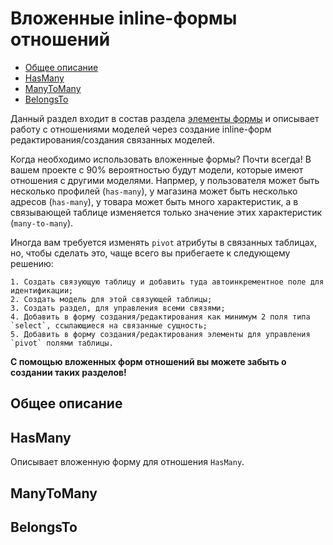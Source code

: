 # Вложенные inline-формы отношений

- [Общее описание](#)
- [HasMany](#hasmany)
- [ManyToMany](#manytomany)
- [BelongsTo](#belongsTo)

Данный раздел входит в состав раздела [элементы формы](form-element) и описывает работу с отношениями моделей через 
создание inline-форм редактирования/создания связанных моделей.

Когда необходимо использовать вложенные формы? Почти всегда! В вашем проекте с 90% вероятностью будут модели, которые
имеют отношения с другими моделями. Напрмер, у пользователя может быть несколько профилей (`has-many`), у магазина
может быть несколько адресов (`has-many`), у товара может быть много характеристик, а в связывающей таблице изменяется
только значение этих характеристик (`many-to-many`).

Иногда вам требуется изменять `pivot` атрибуты в связанных таблицах, но, чтобы сделать это, чаще всего вы прибегаете
к следующему решению: 

    1. Создать связующую таблицу и добавить туда автоинкрементное поле для идентификации;
    2. Создать модель для этой связующей таблицы;
    3. Создать раздел, для управления всеми связями;
    4. Добавить в форму создания/редактирования как минимум 2 поля типа `select`, ссылающиеся на связанные сущность;
    5. Добавить в форму создания/редактирования элементы для управления `pivot` полями таблицы.
    
**С помощью вложенных форм отношений вы можете забыть о создании таких разделов!**

<a name="commons"></a>
## Общее описание

<a name="hasmany"></a>
## HasMany
Описывает вложенную форму для отношения `HasMany`.

<a name="manytomany"></a>
## ManyToMany


<a name="belongsto"></a>
## BelongsTo